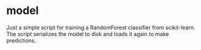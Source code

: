 # model

Just a simple script for training a RandomForest classifier from scikit-learn.
The script serializes the model to disk and loads it again to make predictions.
